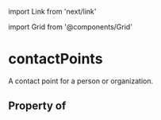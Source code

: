 import Link from 'next/link'
  
import Grid from '@components/Grid'

# contactPoints

A contact point for a person or organization.

## Property of



